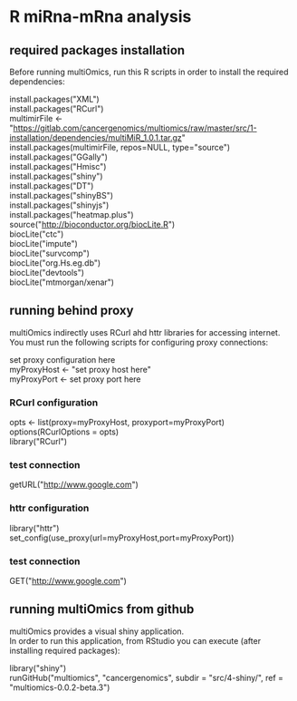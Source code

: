 # R miRna-mRna analysis  

## required packages installation 

Before running multiOmics, run this R scripts in order to install the required dependencies:

install.packages("XML")    
install.packages("RCurl")    
multimirFile <- "https://gitlab.com/cancergenomics/multiomics/raw/master/src/1-installation/dependencies/multiMiR_1.0.1.tar.gz"    
install.packages(multimirFile, repos=NULL, type="source")    
install.packages("GGally")    
install.packages("Hmisc")  
install.packages("shiny")  
install.packages("DT")    
install.packages("shinyBS")      
install.packages("shinyjs")  
install.packages("heatmap.plus")  
source("http://bioconductor.org/biocLite.R")  
biocLite("ctc")  
biocLite("impute")  
biocLite("survcomp")  
biocLite("org.Hs.eg.db")  
biocLite("devtools")  
biocLite("mtmorgan/xenar")  

## running behind proxy

multiOmics indirectly uses RCurl ahd httr libraries for accessing internet. 
You must run the following scripts for configuring proxy connections:  

set proxy configuration here  
myProxyHost <- "set proxy host here"   
myProxyPort <- set proxy port here  

### RCurl configuration   
opts <- list(proxy=myProxyHost, proxyport=myProxyPort)  
options(RCurlOptions = opts)  
library("RCurl")  
### test connection  
getURL("http://www.google.com")  
  
### httr configuration  
library("httr")  
set_config(use_proxy(url=myProxyHost,port=myProxyPort))  
### test connection  
GET("http://www.google.com")  


## running multiOmics from github

multiOmics provides a visual shiny application.   
In order to run this application, from RStudio you can execute (after installing required packages):  

library("shiny")  
runGitHub("multiomics", "cancergenomics", subdir = "src/4-shiny/", ref = "multiomics-0.0.2-beta.3")    
